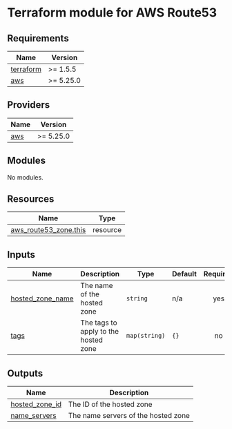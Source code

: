 # Terraform module for AWS Route53

<!-- BEGIN_TF_DOCS -->
## Requirements

| Name | Version |
|------|---------|
| <a name="requirement_terraform"></a> [terraform](#requirement\_terraform) | >= 1.5.5 |
| <a name="requirement_aws"></a> [aws](#requirement\_aws) | >= 5.25.0 |

## Providers

| Name | Version |
|------|---------|
| <a name="provider_aws"></a> [aws](#provider\_aws) | >= 5.25.0 |

## Modules

No modules.

## Resources

| Name | Type |
|------|------|
| [aws_route53_zone.this](https://registry.terraform.io/providers/hashicorp/aws/latest/docs/resources/route53_zone) | resource |

## Inputs

| Name | Description | Type | Default | Required |
|------|-------------|------|---------|:--------:|
| <a name="input_hosted_zone_name"></a> [hosted\_zone\_name](#input\_hosted\_zone\_name) | The name of the hosted zone | `string` | n/a | yes |
| <a name="input_tags"></a> [tags](#input\_tags) | The tags to apply to the hosted zone | `map(string)` | `{}` | no |

## Outputs

| Name | Description |
|------|-------------|
| <a name="output_hosted_zone_id"></a> [hosted\_zone\_id](#output\_hosted\_zone\_id) | The ID of the hosted zone |
| <a name="output_name_servers"></a> [name\_servers](#output\_name\_servers) | The name servers of the hosted zone |
<!-- END_TF_DOCS -->
